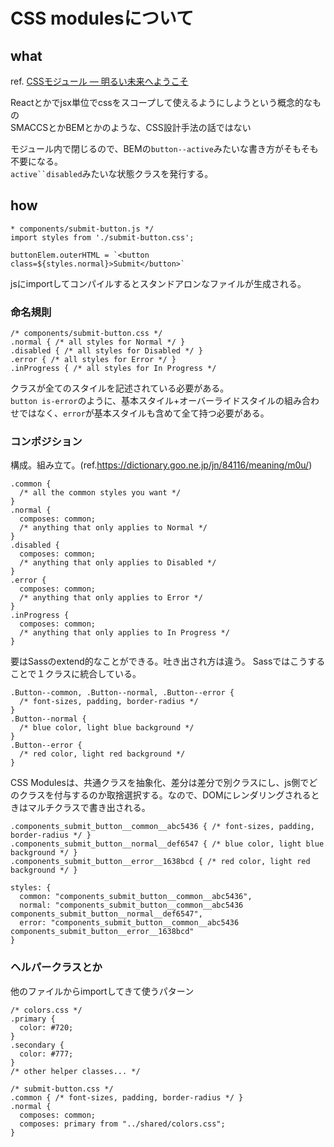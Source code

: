 # CSS modulesについて

## what
ref. [CSSモジュール ― 明るい未来へようこそ](http://postd.cc/css-modules/)

Reactとかでjsx単位でcssをスコープして使えるようにしようという概念的なもの  
SMACCSとかBEMとかのような、CSS設計手法の話ではない  
  
モジュール内で閉じるので、BEMの`button--active`みたいな書き方がそもそも不要になる。  
`active``disabled`みたいな状態クラスを発行する。  


## how
```
* components/submit-button.js */
import styles from './submit-button.css';
 
buttonElem.outerHTML = `<button class=${styles.normal}>Submit</button>`
```

jsにimportしてコンパイルするとスタンドアロンなファイルが生成される。

### 命名規則
```
/* components/submit-button.css */
.normal { /* all styles for Normal */ }
.disabled { /* all styles for Disabled */ }
.error { /* all styles for Error */ }
.inProgress { /* all styles for In Progress */
```

クラスが全てのスタイルを記述されている必要がある。  
`button is-error`のように、基本スタイル+オーバーライドスタイルの組み合わせではなく、`error`が基本スタイルも含めて全て持つ必要がある。

### コンポジション
構成。組み立て。(ref.https://dictionary.goo.ne.jp/jn/84116/meaning/m0u/)

```
.common {
  /* all the common styles you want */
}
.normal {
  composes: common;
  /* anything that only applies to Normal */
}
.disabled {
  composes: common;
  /* anything that only applies to Disabled */
}
.error {
  composes: common;
  /* anything that only applies to Error */
}
.inProgress {
  composes: common;
  /* anything that only applies to In Progress */
}
```

要はSassのextend的なことができる。吐き出され方は違う。
Sassではこうすることで１クラスに統合している。
```
.Button--common, .Button--normal, .Button--error {
  /* font-sizes, padding, border-radius */
}
.Button--normal {
  /* blue color, light blue background */
}
.Button--error {
  /* red color, light red background */
}
```

CSS Modulesは、共通クラスを抽象化、差分は差分で別クラスにし、js側でどのクラスを付与するのか取捨選択する。なので、DOMにレンダリングされるときはマルチクラスで書き出される。
```
.components_submit_button__common__abc5436 { /* font-sizes, padding, border-radius */ }
.components_submit_button__normal__def6547 { /* blue color, light blue background */ }
.components_submit_button__error__1638bcd { /* red color, light red background */ }

```

```
styles: {
  common: "components_submit_button__common__abc5436",
  normal: "components_submit_button__common__abc5436 components_submit_button__normal__def6547",
  error: "components_submit_button__common__abc5436 components_submit_button__error__1638bcd"
}
```

### ヘルパークラスとか
他のファイルからimportしてきて使うパターン
```
/* colors.css */
.primary {
  color: #720;
}
.secondary {
  color: #777;
}
/* other helper classes... */
```

```
/* submit-button.css */
.common { /* font-sizes, padding, border-radius */ }
.normal {
  composes: common;
  composes: primary from "../shared/colors.css";
}
```
